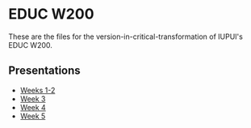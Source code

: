 # EDUC W200

These are the files for the version-in-critical-transformation of IUPUI's EDUC W200.

## Presentations

  * [Weeks 1-2](presentations/w200-presentation-week1_2.html)
  * [Week 3](presentations/w200-presentation-week3.html)
  * [Week 4](presentations/w200-presentation-week4.html)
  * [Week 5](presentations/w200-presentation-week5.html)

